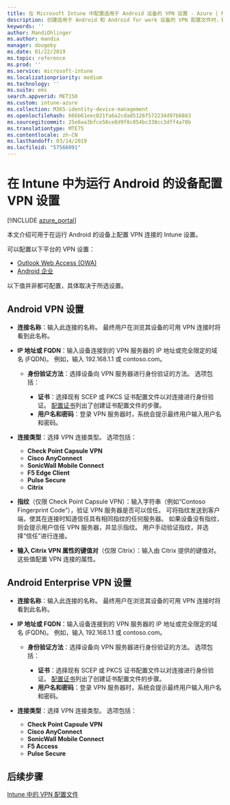 ```yaml
---
title: 在 Microsoft Intune 中配置适用于 Android 设备的 VPN 设置 - Azure | Microsoft Docs
description: 创建适用于 Android 和 Android for work 设备的 VPN 配置文件时，输入 VPN 服务器的连接名称、IP 地址或 FQDN，选择用户与 VPN 服务器进行身份验证的方式，然后选择 Citrix、SonicWall、Check Point Capsule、Pulse Secure 和 Microsoft Edge 连接类型。
keywords: ''
author: MandiOhlinger
ms.author: mandia
manager: dougeby
ms.date: 01/22/2019
ms.topic: reference
ms.prod: ''
ms.service: microsoft-intune
ms.localizationpriority: medium
ms.technology: ''
ms.suite: ems
search.appverid: MET150
ms.custom: intune-azure
ms.collection: M365-identity-device-management
ms.openlocfilehash: 666b61eec021fa6a2cdad5126f572234d97b6883
ms.sourcegitcommit: 25e6aa3bfce58ce8d9f8c054bc338cc3dff4a78b
ms.translationtype: MTE75
ms.contentlocale: zh-CN
ms.lasthandoff: 03/14/2019
ms.locfileid: "57566091"
---
```

# <a name="configure-vpn-settings-for-devices-running-android-in-intune"></a>在 Intune 中为运行 Android 的设备配置 VPN 设置

[!INCLUDE [azure_portal](./includes/azure_portal.md)]

本文介绍可用于在运行 Android 的设备上配置 VPN 连接的 Intune 设置。

可以配置以下平台的 VPN 设置：

- [Outlook Web Access (OWA)](#android-vpn-settings)
- [Android 企业](#android-enterprise-vpn-settings)

以下值并非都可配置，具体取决于所选设置。

## <a name="android-vpn-settings"></a>Android VPN 设置

- **连接名称**：输入此连接的名称。 最终用户在浏览其设备的可用 VPN 连接时将看到此名称。
- **IP 地址或 FQDN**：输入设备连接到的 VPN 服务器的 IP 地址或完全限定的域名 (FQDN)。 例如，输入 192.168.1.1 或 contoso.com。

  - **身份验证方法**：选择设备向 VPN 服务器进行身份验证的方法。 选项包括：

    - **证书**：选择现有 SCEP 或 PKCS 证书配置文件以对连接进行身份验证。 [配置证书](certificates-configure.md)列出了创建证书配置文件的步骤。
    - **用户名和密码**：登录 VPN 服务器时，系统会提示最终用户输入用户名和密码。

- **连接类型**：选择 VPN 连接类型。 选项包括：

  - **Check Point Capsule VPN**
  - **Cisco AnyConnect**
  - **SonicWall Mobile Connect**
  - **F5 Edge Client**
  - **Pulse Secure**
  - **Citrix**

- **指纹**（仅限 Check Point Capsule VPN）：输入字符串（例如“Contoso Fingerprint Code”），验证 VPN 服务器是否可以信任。 可将指纹发送到客户端，使其在连接时知道信任具有相同指纹的任何服务器。 如果设备没有指纹，则会提示用户信任 VPN 服务器，并显示指纹。 用户手动验证指纹，并选择“信任”进行连接。
- **输入 Citrix VPN 属性的键值对**（仅限 Citrix）：输入由 Citrix 提供的键值对。 这些值配置 VPN 连接的属性。

## <a name="android-enterprise-vpn-settings"></a>Android Enterprise VPN 设置

- **连接名称**：输入此连接的名称。 最终用户在浏览其设备的可用 VPN 连接时将看到此名称。
- **IP 地址或 FQDN**：输入设备连接到的 VPN 服务器的 IP 地址或完全限定的域名 (FQDN)。 例如，输入 192.168.1.1 或 contoso.com。

  - **身份验证方法**：选择设备向 VPN 服务器进行身份验证的方法。 选项包括：
  
    - **证书**：选择现有 SCEP 或 PKCS 证书配置文件以对连接进行身份验证。 [配置证书](certificates-configure.md)列出了创建证书配置文件的步骤。
    - **用户名和密码**：登录 VPN 服务器时，系统会提示最终用户输入用户名和密码。

- **连接类型**：选择 VPN 连接类型。 选项包括：

  - **Check Point Capsule VPN**
  - **Cisco AnyConnect**
  - **SonicWall Mobile Connect**
  - **F5 Access**
  - **Pulse Secure**

## <a name="next-steps"></a>后续步骤
[Intune 中的 VPN 配置文件](vpn-settings-configure.md)
